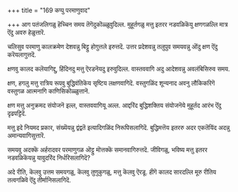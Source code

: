 +++
title = "169 कप्पु परमाणुवाद"

+++
आग पतंजलिगळु हॆच्चिन समय तॆगॆदुकॊळ्ळुवुदिल्ल. मुहूर्तगळु मत्तु इतरर नडवळिकॆयु क्षणगळल्लि मात्र ऎंदु अवरु हेळुत्तारॆ.

चलिसुव परमाणु कालक्रमेण देशवन्नु बिट्टु होगुत्तले इरुत्तदॆ. उत्तर प्रदेशवन्नु तलुपुव समयवन्नु ऒंदु क्षण ऎंदु करॆयलागुत्तदॆ.

क्षणवु कालद कलॆयागिद्दु, हिंदिनदु मत्तु ऎरडनॆयदु इरुवुदिल्ल. वास्तववागि अदु आदेशवन्नु अवलंबिसिरुव समय.

क्षण, हगलु मत्तु रात्रिय रूपवु बुद्धिवंतिकॆय सृष्टिय लक्षणवागिदॆ. वस्तुगळिंद शून्यनाद अवनु लौकिकरिगॆ वस्तुगळ आत्मनागि काणिसिकॊळ्ळुत्तानॆ.

क्षण मत्तु अनुक्रमद संयोजनॆ इल्ल, वास्तववागियू अल्ल. आद्दरिंद बुद्धिशक्तिय संयोजनॆये मुहूर्तद आरंभ ऎंदु दृढपट्टिदॆ.

मत्तु इदे नियमद प्रकार, संख्यॆयन्नु द्वंद्वतॆ इत्यादिगळिंद निरूपिसलागिदॆ. बुद्धिमत्तॆय इतररु अदर एकतॆयिंद अदन्नु अमान्यवागिसुत्तारॆ.

समयवु अदक्कॆ अर्हरादवर परमाणुगळ ऒट्टु मॊत्तक्कॆ समानवागिरुत्तदॆ. जीविगळु, भविष्य मत्तु इतरर नडवळिकॆयन्नु यावुदरिंद निर्धरिसलागिदॆ?

अदे रीति, कॆलवु उत्तम समयगळु, कॆलवु तुणुकुगळु, मत्तु कॆलवु ऎरडू. हीगॆ कालद सारदल्लि मूरु रीतिय तत्वगळिवॆ ऎंदु तीर्मानिसलागिदॆ.

